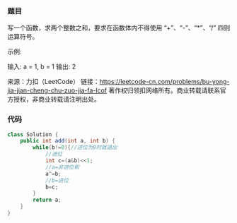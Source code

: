 ### 题目

写一个函数，求两个整数之和，要求在函数体内不得使用 “+”、“-”、“*”、“/” 四则运算符号。

 

示例:

输入: a = 1, b = 1
输出: 2

来源：力扣（LeetCode）
链接：https://leetcode-cn.com/problems/bu-yong-jia-jian-cheng-chu-zuo-jia-fa-lcof
著作权归领扣网络所有。商业转载请联系官方授权，非商业转载请注明出处。

### 代码

```java
class Solution {
    public int add(int a, int b) {
        while(b!=0){//进位为0时就退出
            //进位
            int c=(a&b)<<1;
            //a=非进位和
            a^=b;
            //b=进位
            b=c;
        }
        return a;
    }
}
```

